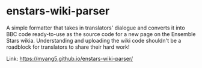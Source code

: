# enstars-wiki-parser

A simple formatter that takes in translators' dialogue and converts it into BBC code ready-to-use as the source code for a new page on the Ensemble Stars wikia. Understanding and uploading the wiki code shouldn't be a roadblock for translators to share their hard work!

Link: https://myang5.github.io/enstars-wiki-parser/
